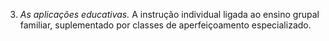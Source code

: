 ﻿3. *As aplicações educativas.* A instrução individual ligada ao ensino grupal familiar, suplementado por classes de aperfeiçoamento especializado.
